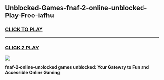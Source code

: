 
## Unblocked-Games-fnaf-2-online-unblocked-Play-Free-iafhu
<h3>
<a href="https://premium76.site?title=fnaf-2-online-unblocked&ref=12A">CLICK TO PLAY</a></h3>
<hr>

<h3>
<a href="https://premium76.site?title=fnaf-2-online-unblocked&ref=12A">CLICK 2 PLAY</a>
  
</h3>

<a href="https://premium76.site?title=fnaf-2-online-unblocked&ref=12A"><img src="https://clearcache.store/games.png"></a>


**fnaf-2-online-unblocked games unblocked: Your Gateway to Fun and Accessible Online Gaming**
